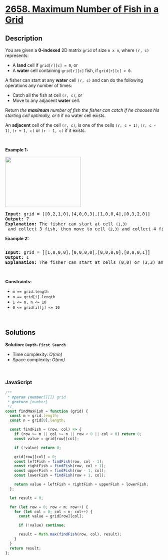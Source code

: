 # [2658. Maximum Number of Fish in a Grid](https://leetcode.com/problems/maximum-number-of-fish-in-a-grid)

## Description

<div class="elfjS" data-track-load="description_content"><p>You are given a <strong>0-indexed</strong> 2D matrix <code>grid</code> of size <code>m x n</code>, where <code>(r, c)</code> represents:</p>

<ul>
	<li>A <strong>land</strong> cell if <code>grid[r][c] = 0</code>, or</li>
	<li>A <strong>water</strong> cell containing <code>grid[r][c]</code> fish, if <code>grid[r][c] &gt; 0</code>.</li>
</ul>

<p>A fisher can start at any <strong>water</strong> cell <code>(r, c)</code> and can do the following operations any number of times:</p>

<ul>
	<li>Catch all the fish at cell <code>(r, c)</code>, or</li>
	<li>Move to any adjacent <strong>water</strong> cell.</li>
</ul>

<p>Return <em>the <strong>maximum</strong> number of fish the fisher can catch if he chooses his starting cell optimally, or </em><code>0</code> if no water cell exists.</p>

<p>An <strong>adjacent</strong> cell of the cell <code>(r, c)</code>, is one of the cells <code>(r, c + 1)</code>, <code>(r, c - 1)</code>, <code>(r + 1, c)</code> or <code>(r - 1, c)</code> if it exists.</p>

<p>&nbsp;</p>
<p><strong class="example">Example 1:</strong></p>
<img alt="" src="https://assets.leetcode.com/uploads/2023/03/29/example.png" style="width: 241px; height: 161px;">
<pre><strong>Input:</strong> grid = [[0,2,1,0],[4,0,0,3],[1,0,0,4],[0,3,2,0]]
<strong>Output:</strong> 7
<strong>Explanation:</strong> The fisher can start at cell <code>(1,3)</code> and collect 3 fish, then move to cell <code>(2,3)</code>&nbsp;and collect 4 fish.
</pre>

<p><strong class="example">Example 2:</strong></p>
<img alt="" src="https://assets.leetcode.com/uploads/2023/03/29/example2.png">
<pre><strong>Input:</strong> grid = [[1,0,0,0],[0,0,0,0],[0,0,0,0],[0,0,0,1]]
<strong>Output:</strong> 1
<strong>Explanation:</strong> The fisher can start at cells (0,0) or (3,3) and collect a single fish. 
</pre>

<p>&nbsp;</p>
<p><strong>Constraints:</strong></p>

<ul>
	<li><code>m == grid.length</code></li>
	<li><code>n == grid[i].length</code></li>
	<li><code>1 &lt;= m, n &lt;= 10</code></li>
	<li><code>0 &lt;= grid[i][j] &lt;= 10</code></li>
</ul>
</div>

<p>&nbsp;</p>

## Solutions

**Solution: `Depth-First Search`**

- Time complexity: <em>O(mn)</em>
- Space complexity: <em>O(mn)</em>

<p>&nbsp;</p>

### **JavaScript**

```js
/**
 * @param {number[][]} grid
 * @return {number}
 */
const findMaxFish = function (grid) {
  const m = grid.length;
  const n = grid[0].length;

  const findFish = (row, col) => {
    if (row >= m || col >= n || row < 0 || col < 0) return 0;
    const value = grid[row][col];

    if (!value) return 0;

    grid[row][col] = 0;
    const leftFish = findFish(row, col - 1);
    const rightFish = findFish(row, col + 1);
    const upperFish = findFish(row - 1, col);
    const lowerFish = findFish(row + 1, col);

    return value + leftFish + rightFish + upperFish + lowerFish;
  };

  let result = 0;

  for (let row = 0; row < m; row++) {
    for (let col = 0; col < n; col++) {
      const value = grid[row][col];

      if (!value) continue;

      result = Math.max(findFish(row, col), result);
    }
  }
  return result;
};
```
